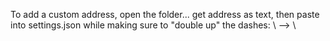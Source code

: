 To add a custom address, open the folder... get address as text, then paste into settings.json while making sure to "double up" the dashes: \ --> \\
    
